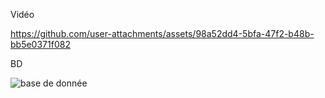 Vidéo



https://github.com/user-attachments/assets/98a52dd4-5bfa-47f2-b48b-bb5e0371f082

BD 

![base de donnée](https://github.com/user-attachments/assets/916a8aa1-8ef5-4b96-b6eb-e307b27f92b6)
